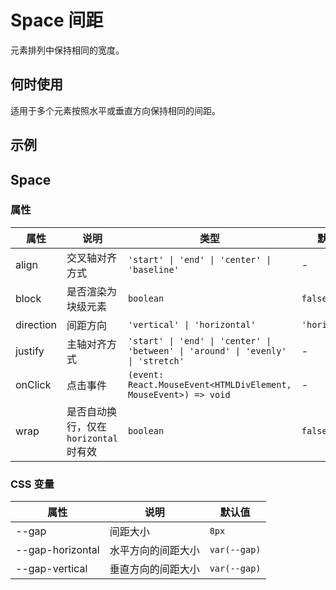 # Space 间距

元素排列中保持相同的宽度。

## 何时使用

适用于多个元素按照水平或垂直方向保持相同的间距。

## 示例

<code src="./demos/demo1.tsx"></code>

## Space

### 属性

| 属性      | 说明                                   | 类型                                                                             | 默认值         |
| --------- | -------------------------------------- | -------------------------------------------------------------------------------- | -------------- |
| align     | 交叉轴对齐方式                         | `'start' \| 'end' \| 'center' \| 'baseline'`                                     | -              |
| block     | 是否渲染为块级元素                     | `boolean`                                                                        | `false`        |
| direction | 间距方向                               | `'vertical' \| 'horizontal'`                                                     | `'horizontal'` |
| justify   | 主轴对齐方式                           | `'start' \| 'end' \| 'center' \| 'between' \| 'around' \| 'evenly' \| 'stretch'` | -              |
| onClick   | 点击事件                               | `(event: React.MouseEvent<HTMLDivElement, MouseEvent>) => void`                  | -              |
| wrap      | 是否自动换行，仅在 `horizontal` 时有效 | `boolean`                                                                        | `false`        |

### CSS 变量

| 属性             | 说明               | 默认值       |
| ---------------- | ------------------ | ------------ |
| --gap            | 间距大小           | `8px`        |
| --gap-horizontal | 水平方向的间距大小 | `var(--gap)` |
| --gap-vertical   | 垂直方向的间距大小 | `var(--gap)` |
